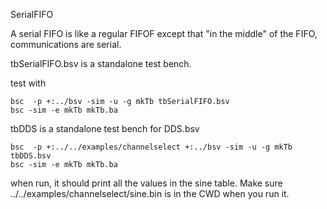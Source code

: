 SerialFIFO

A serial FIFO is like a regular FIFOF except that "in the middle"
of the FIFO, communications are serial.

tbSerialFIFO.bsv is a standalone test bench.

test with

    bsc  -p +:../bsv -sim -u -g mkTb tbSerialFIFO.bsv
    bsc -sim -e mkTb mkTb.ba

tbDDS is a standalone test bench for DDS.bsv

    bsc  -p +:../../examples/channelselect +:../bsv -sim -u -g mkTb tbDDS.bsv
    bsc -sim -e mkTb mkTb.ba


when run, it should print all the values in the sine table.  Make sure ../../examples/channelselect/sine.bin is in the CWD when you run it.

